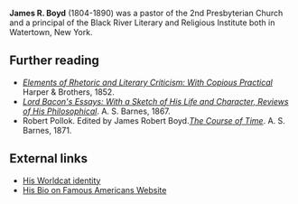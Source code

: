**James R. Boyd** (1804-1890) was a pastor of the 2nd Presbyterian
Church and a principal of the Black River Literary and Religious
Institute both in Watertown, New York.


## Further reading

-   [*Elements of Rhetoric and Literary Criticism: With Copious Practical*](http://www.archive.org/details/elementsrhetori03boydgoog)
    Harper & Brothers, 1852.
-   [*Lord Bacon's Essays: With a Sketch of His Life and Character, Reviews of His Philosophical*](http://www.archive.org/details/lordbaconsessay00whatgoog).
    A. S. Barnes, 1867.
-   Robert Pollok. Edited by James Robert
    Boyd.[*The Course of Time*](http://www.archive.org/details/coursetime00boydgoog).
    A. S. Barnes, 1871.

## External links

-   [His Worldcat identity](http://www.worldcat.org/identities/lccn-nr91-30030)
-   [His Bio on Famous Americans Website](http://famousamericans.net/jamesrboyd/)



